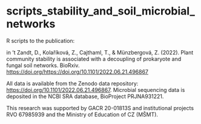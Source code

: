 # scripts_stability_and_soil_microbial_networks

R scripts to the publication:

in ’t Zandt, D., Kolaříková, Z., Cajthaml, T., & Münzbergová, Z. (2022). Plant community stability is associated with a decoupling of prokaryote and fungal soil networks. BioRxiv. https://doi.org/https://doi.org/10.1101/2022.06.21.496867

All data is available from the Zenodo data repository: https://doi.org/10.1101/2022.06.21.496867. Microbial sequencing data is deposited in the NCBI SRA database, BioProject PRJNA931221.

This research was supported by GACR 20-01813S and institutional projects RVO 67985939 and the Ministry of Education of CZ (MŠMT).
